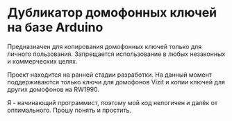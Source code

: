 # Дубликатор домофонных ключей на базе Arduino

Предназначен для копирования домофонных ключей только для личного пользования.
Запрещается использование в любых незаконных и коммерческих целях.

Проект находится на ранней стадии разработки.
На данный момент поддерживаются только ключи для домофонов Vizit и копии ключей для других домофонов на RW1990.

Я - начинающий программист, поэтому мой код нелогичен и далёк от оптимального.
Прошу понять и простить.
